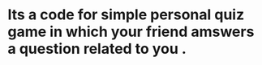 # Its a code for simple personal quiz game in which your friend amswers a question related to you .
